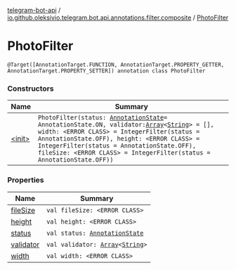 [telegram-bot-api](../../index.md) / [io.github.oleksivio.telegram.bot.api.annotations.filter.composite](../index.md) / [PhotoFilter](./index.md)

# PhotoFilter

`@Target([AnnotationTarget.FUNCTION, AnnotationTarget.PROPERTY_GETTER, AnnotationTarget.PROPERTY_SETTER]) annotation class PhotoFilter`

### Constructors

| Name | Summary |
|---|---|
| [&lt;init&gt;](-init-.md) | `PhotoFilter(status: `[`AnnotationState`](../../io.github.oleksivio.telegram.bot.api.model.annotation/-annotation-state/index.md)` = AnnotationState.ON, validator: `[`Array`](https://kotlinlang.org/api/latest/jvm/stdlib/kotlin/-array/index.html)`<`[`String`](https://kotlinlang.org/api/latest/jvm/stdlib/kotlin/-string/index.html)`> = [], width: <ERROR CLASS> = IntegerFilter(status = AnnotationState.OFF), height: <ERROR CLASS> = IntegerFilter(status = AnnotationState.OFF), fileSize: <ERROR CLASS> = IntegerFilter(status = AnnotationState.OFF))` |

### Properties

| Name | Summary |
|---|---|
| [fileSize](file-size.md) | `val fileSize: <ERROR CLASS>` |
| [height](height.md) | `val height: <ERROR CLASS>` |
| [status](status.md) | `val status: `[`AnnotationState`](../../io.github.oleksivio.telegram.bot.api.model.annotation/-annotation-state/index.md) |
| [validator](validator.md) | `val validator: `[`Array`](https://kotlinlang.org/api/latest/jvm/stdlib/kotlin/-array/index.html)`<`[`String`](https://kotlinlang.org/api/latest/jvm/stdlib/kotlin/-string/index.html)`>` |
| [width](width.md) | `val width: <ERROR CLASS>` |
